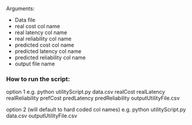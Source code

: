 Arguments:
- Data file
- real cost col name
- real latency col name 
- real reliability col name
- predicted cost col name
- predicted latency col name 
- predicted reliability col name
- output file name

### How to run the script:
option 1
e.g.
python utilityScript.py data.csv realCost realLatency realReliability prefCost predLatency predReliability outputUtilityFile.csv

option 2 (will default to hard coded col names)
e.g.
python utilityScript.py data.csv outputUtilityFile.csv